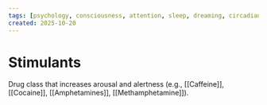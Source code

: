 ```yaml
---
tags: [psychology, consciousness, attention, sleep, dreaming, circadian-rhythms, psychoactive-drugs]
created: 2025-10-20
---
```

# Stimulants

Drug class that increases arousal and alertness (e.g., [[Caffeine]], [[Cocaine]], [[Amphetamines]], [[Methamphetamine]]).

